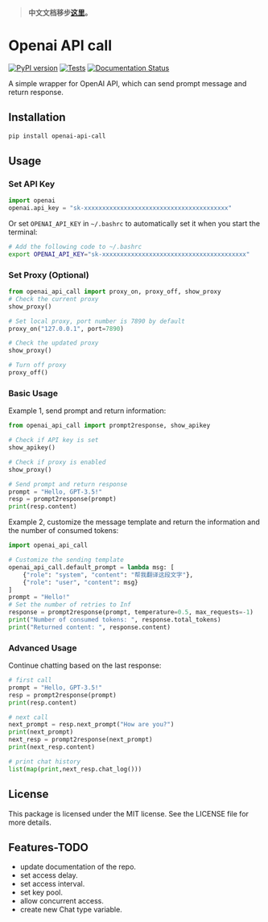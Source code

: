> **中文文档移步[这里](README_zh_CN.md)。**

# Openai API call
[![PyPI version](https://img.shields.io/pypi/v/openai_api_call.svg)](https://pypi.python.org/pypi/openai_api_call)
[![Tests](https://github.com/RexWzh/openai_api_call/actions/workflows/test.yml/badge.svg)](https://github.com/RexWzh/openai_api_call/actions/workflows/test.yml/)
[![Documentation Status](https://img.shields.io/badge/docs-github_pages-blue.svg)](https://apicall.wzhecnu.cn)

<!-- 
[![Updates](https://pyup.io/repos/github/RexWzh/openai_api_call/shield.svg)](https://pyup.io/repos/github/RexWzh/openai_api_call/) 
-->

A simple wrapper for OpenAI API, which can send prompt message and return response.

## Installation

```bash
pip install openai-api-call
```

## Usage

### Set API Key

```py
import openai
openai.api_key = "sk-xxxxxxxxxxxxxxxxxxxxxxxxxxxxxxxxxxxxxxxx"
```

Or set `OPENAI_API_KEY` in `~/.bashrc` to automatically set it when you start the terminal:

```bash
# Add the following code to ~/.bashrc
export OPENAI_API_KEY="sk-xxxxxxxxxxxxxxxxxxxxxxxxxxxxxxxxxxxxxxxx"
```

### Set Proxy (Optional)

```py
from openai_api_call import proxy_on, proxy_off, show_proxy
# Check the current proxy
show_proxy()

# Set local proxy, port number is 7890 by default
proxy_on("127.0.0.1", port=7890)

# Check the updated proxy
show_proxy()

# Turn off proxy
proxy_off() 
```

### Basic Usage

Example 1, send prompt and return information:

```python
from openai_api_call import prompt2response, show_apikey

# Check if API key is set
show_apikey()

# Check if proxy is enabled
show_proxy()

# Send prompt and return response
prompt = "Hello, GPT-3.5!"
resp = prompt2response(prompt)
print(resp.content)
```

Example 2, customize the message template and return the information and the number of consumed tokens:

```python
import openai_api_call

# Customize the sending template
openai_api_call.default_prompt = lambda msg: [
    {"role": "system", "content": "帮我翻译这段文字"},
    {"role": "user", "content": msg}
]
prompt = "Hello!"
# Set the number of retries to Inf
response = prompt2response(prompt, temperature=0.5, max_requests=-1)
print("Number of consumed tokens: ", response.total_tokens)
print("Returned content: ", response.content)
```

### Advanced Usage

Continue chatting based on the last response:

```python
# first call
prompt = "Hello, GPT-3.5!"
resp = prompt2response(prompt)
print(resp.content)

# next call
next_prompt = resp.next_prompt("How are you?")
print(next_prompt)
next_resp = prompt2response(next_prompt)
print(next_resp.content)

# print chat history
list(map(print,next_resp.chat_log()))
```

## License

This package is licensed under the MIT license. See the LICENSE file for more details.

## Features-TODO

* update documentation of the repo.
* set access delay.
* set access interval.
* set key pool.
* allow concurrent access.
* create new Chat type variable.